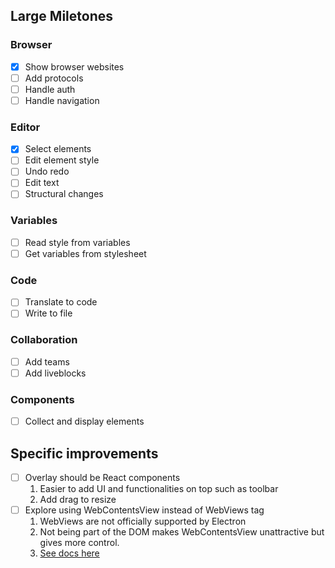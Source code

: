

## Large Miletones

### Browser
  * [X] Show browser websites
  * [ ] Add protocols  
  * [ ] Handle auth
  * [ ] Handle navigation
### Editor
  * [X] Select elements
  * [ ] Edit element style
  * [ ] Undo redo
  * [ ] Edit text
  * [ ] Structural changes
### Variables
  * [ ] Read style from variables
  * [ ] Get variables from stylesheet
### Code
  * [ ] Translate to code
  * [ ] Write to file
### Collaboration
  * [ ] Add teams
  * [ ] Add liveblocks
### Components
  * [ ] Collect and display elements

## Specific improvements
* [ ] Overlay should be React components
   1. Easier to add UI and functionalities on top such as toolbar
   2. Add drag to resize
* [ ] Explore using WebContentsView instead of WebViews tag
    1. WebViews are not officially supported by Electron
    2. Not being part of the DOM makes WebContentsView unattractive but gives more control. 
    3. [See docs here](https://www.electronjs.org/docs/latest/tutorial/web-embeds)